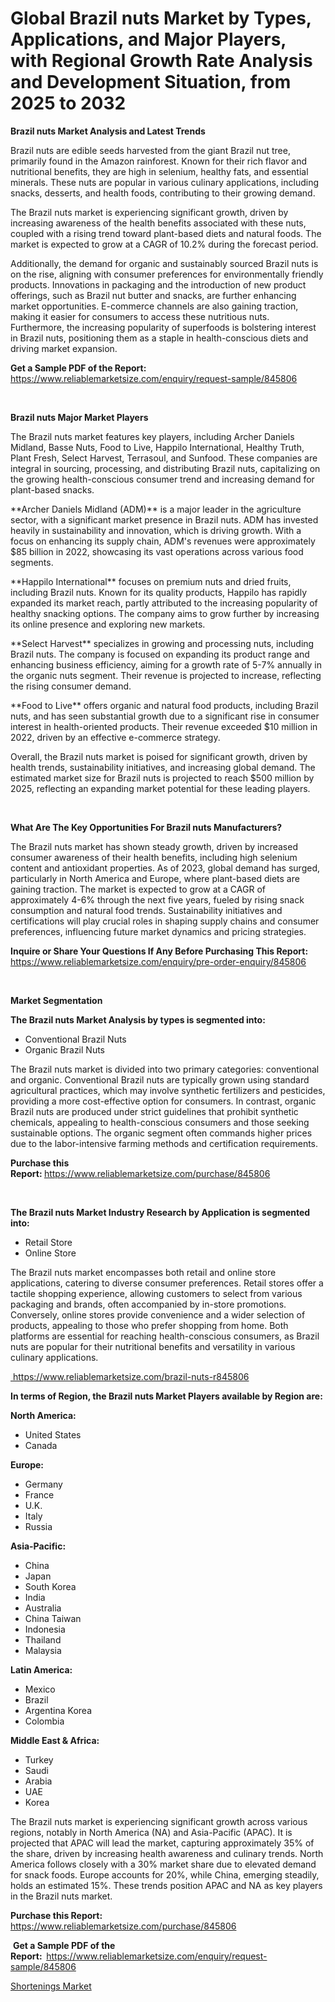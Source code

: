 <p><h1>Global Brazil nuts Market by Types, Applications, and Major Players, with Regional Growth Rate Analysis and Development Situation, from 2025 to 2032</h1></p><p><strong>Brazil nuts Market Analysis and Latest Trends</strong></p>
<p><p>Brazil nuts are edible seeds harvested from the giant Brazil nut tree, primarily found in the Amazon rainforest. Known for their rich flavor and nutritional benefits, they are high in selenium, healthy fats, and essential minerals. These nuts are popular in various culinary applications, including snacks, desserts, and health foods, contributing to their growing demand.</p><p>The Brazil nuts market is experiencing significant growth, driven by increasing awareness of the health benefits associated with these nuts, coupled with a rising trend toward plant-based diets and natural foods. The market is expected to grow at a CAGR of 10.2% during the forecast period. </p><p>Additionally, the demand for organic and sustainably sourced Brazil nuts is on the rise, aligning with consumer preferences for environmentally friendly products. Innovations in packaging and the introduction of new product offerings, such as Brazil nut butter and snacks, are further enhancing market opportunities. E-commerce channels are also gaining traction, making it easier for consumers to access these nutritious nuts. Furthermore, the increasing popularity of superfoods is bolstering interest in Brazil nuts, positioning them as a staple in health-conscious diets and driving market expansion.</p></p>
<p><strong>Get a Sample PDF of the Report:&nbsp;</strong> <a href="https://www.reliablemarketsize.com/enquiry/request-sample/845806?utm_campaign=2386&utm_medium=2&utm_source=Github&utm_content=ia&utm_term=14022025&utm_id=brazil-nuts">https://www.reliablemarketsize.com/enquiry/request-sample/845806</a></p>
<p>&nbsp;</p>
<p><strong>Brazil nuts Major Market Players</strong></p>
<p><p>The Brazil nuts market features key players, including Archer Daniels Midland, Basse Nuts, Food to Live, Happilo International, Healthy Truth, Plant Fresh, Select Harvest, Terrasoul, and Sunfood. These companies are integral in sourcing, processing, and distributing Brazil nuts, capitalizing on the growing health-conscious consumer trend and increasing demand for plant-based snacks.</p><p>**Archer Daniels Midland (ADM)** is a major leader in the agriculture sector, with a significant market presence in Brazil nuts. ADM has invested heavily in sustainability and innovation, which is driving growth. With a focus on enhancing its supply chain, ADM's revenues were approximately $85 billion in 2022, showcasing its vast operations across various food segments.</p><p>**Happilo International** focuses on premium nuts and dried fruits, including Brazil nuts. Known for its quality products, Happilo has rapidly expanded its market reach, partly attributed to the increasing popularity of healthy snacking options. The company aims to grow further by increasing its online presence and exploring new markets.</p><p>**Select Harvest** specializes in growing and processing nuts, including Brazil nuts. The company is focused on expanding its product range and enhancing business efficiency, aiming for a growth rate of 5-7% annually in the organic nuts segment. Their revenue is projected to increase, reflecting the rising consumer demand.</p><p>**Food to Live** offers organic and natural food products, including Brazil nuts, and has seen substantial growth due to a significant rise in consumer interest in health-oriented products. Their revenue exceeded $10 million in 2022, driven by an effective e-commerce strategy.</p><p>Overall, the Brazil nuts market is poised for significant growth, driven by health trends, sustainability initiatives, and increasing global demand. The estimated market size for Brazil nuts is projected to reach $500 million by 2025, reflecting an expanding market potential for these leading players.</p></p>
<p>&nbsp;</p>
<p><strong>What Are The Key Opportunities For Brazil nuts Manufacturers?</strong></p>
<p><p>The Brazil nuts market has shown steady growth, driven by increased consumer awareness of their health benefits, including high selenium content and antioxidant properties. As of 2023, global demand has surged, particularly in North America and Europe, where plant-based diets are gaining traction. The market is expected to grow at a CAGR of approximately 4-6% through the next five years, fueled by rising snack consumption and natural food trends. Sustainability initiatives and certifications will play crucial roles in shaping supply chains and consumer preferences, influencing future market dynamics and pricing strategies.</p></p>
<p><strong>Inquire or Share Your Questions If Any Before Purchasing This Report:</strong> <a href="https://www.reliablemarketsize.com/enquiry/pre-order-enquiry/845806?utm_campaign=2386&utm_medium=2&utm_source=Github&utm_content=ia&utm_term=14022025&utm_id=brazil-nuts">https://www.reliablemarketsize.com/enquiry/pre-order-enquiry/845806</a></p>
<p>&nbsp;</p>
<p><strong>Market Segmentation</strong></p>
<p><strong>The Brazil nuts Market Analysis by types is segmented into:</strong></p>
<p><ul><li>Conventional Brazil Nuts</li><li>Organic Brazil Nuts</li></ul></p>
<p><p>The Brazil nuts market is divided into two primary categories: conventional and organic. Conventional Brazil nuts are typically grown using standard agricultural practices, which may involve synthetic fertilizers and pesticides, providing a more cost-effective option for consumers. In contrast, organic Brazil nuts are produced under strict guidelines that prohibit synthetic chemicals, appealing to health-conscious consumers and those seeking sustainable options. The organic segment often commands higher prices due to the labor-intensive farming methods and certification requirements.</p></p>
<p><strong>Purchase this Report:&nbsp;</strong><a href="https://www.reliablemarketsize.com/purchase/845806?utm_campaign=2386&utm_medium=2&utm_source=Github&utm_content=ia&utm_term=14022025&utm_id=brazil-nuts">https://www.reliablemarketsize.com/purchase/845806</a></p>
<p>&nbsp;</p>
<p><strong>The Brazil nuts Market Industry Research by Application is segmented into:</strong></p>
<p><ul><li>Retail Store</li><li>Online Store</li></ul></p>
<p><p>The Brazil nuts market encompasses both retail and online store applications, catering to diverse consumer preferences. Retail stores offer a tactile shopping experience, allowing customers to select from various packaging and brands, often accompanied by in-store promotions. Conversely, online stores provide convenience and a wider selection of products, appealing to those who prefer shopping from home. Both platforms are essential for reaching health-conscious consumers, as Brazil nuts are popular for their nutritional benefits and versatility in various culinary applications.</p></p>
<p><a href="https://www.reliablemarketsize.com/brazil-nuts-r845806?utm_campaign=2386&utm_medium=2&utm_source=Github&utm_content=ia&utm_term=14022025&utm_id=brazil-nuts">&nbsp;https://www.reliablemarketsize.com/brazil-nuts-r845806</a></p>
<p><strong>In terms of Region, the Brazil nuts Market Players available by Region are:</strong></p>
<p>
    <p> <strong> North America: </strong>
        <ul>
            <li>United States</li>
            <li>Canada</li>
        </ul>
        </p> 
    <p> <strong> Europe: </strong>
        <ul>
            <li>Germany</li>
            <li>France</li>
            <li>U.K.</li>
            <li>Italy</li>
            <li>Russia</li>
        </ul>
        </p> 
    <p> <strong> Asia-Pacific: </strong>
        <ul>
            <li>China</li>
            <li>Japan</li>
            <li>South Korea</li>
            <li>India</li>
            <li>Australia</li>
            <li>China Taiwan</li>
            <li>Indonesia</li>
            <li>Thailand</li>
            <li>Malaysia</li>
        </ul>
        </p> 
    <p> <strong> Latin America: </strong>
        <ul>
            <li>Mexico</li>
            <li>Brazil</li>
            <li>Argentina Korea</li>
            <li>Colombia</li>
        </ul>
        </p> 
    <p> <strong> Middle East & Africa: </strong>
        <ul>
            <li>Turkey</li>
            <li>Saudi</li>
            <li>Arabia</li>
            <li>UAE</li>
            <li>Korea</li>
        </ul>
    </p>
    </p>
<p><p>The Brazil nuts market is experiencing significant growth across various regions, notably in North America (NA) and Asia-Pacific (APAC). It is projected that APAC will lead the market, capturing approximately 35% of the share, driven by increasing health awareness and culinary trends. North America follows closely with a 30% market share due to elevated demand for snack foods. Europe accounts for 20%, while China, emerging steadily, holds an estimated 15%. These trends position APAC and NA as key players in the Brazil nuts market.</p></p>
<p><strong>Purchase this Report: </strong><a href="https://www.reliablemarketsize.com/purchase/845806?utm_campaign=2386&utm_medium=2&utm_source=Github&utm_content=ia&utm_term=14022025&utm_id=brazil-nuts">https://www.reliablemarketsize.com/purchase/845806</a></p>
<p>&nbsp;<strong>Get a Sample PDF of the Report:&nbsp;&nbsp;</strong><a href="https://www.reliablemarketsize.com/enquiry/request-sample/845806?utm_campaign=2386&utm_medium=2&utm_source=Github&utm_content=ia&utm_term=14022025&utm_id=brazil-nuts">https://www.reliablemarketsize.com/enquiry/request-sample/845806</a></p>
<p><strong></strong></p>
<p><p><a href="https://github.com/antonioc6hal/Market-Research-Report-List-1/blob/main/shortenings-market.md?utm_campaign=2386&utm_medium=2&utm_source=Github&utm_content=ia&utm_term=14022025&utm_id=brazil-nuts">Shortenings Market</a></p></p>